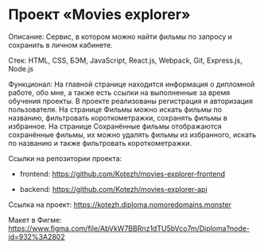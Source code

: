 # Проект «Movies explorer»

Описание: Сервис, в котором можно найти фильмы по запросу и сохранить в личном кабинете. 

Стек: HTML, CSS, БЭМ, JavaScript, React.js, Webpack, Git, Express.js, Node.js 

Функционал: На главной странице находится информация о дипломной работе, обо мне, а также есть ссылки на выполненные за время обучения проекты. В проекте реализованы регистрация и авторизация пользователя. На странице Фильмы можно искать фильмы по названию, фильтровать короткометражки, сохранять фильмы в избранное. На странице Сохранённые фильмы отображаются сохранённые фильмы, их можно удалять фильмы из избранного, искать по названию и также фильтровать короткометражки.

Ссылки на репозитории проекта: 

  - frontend: https://github.com/Kotezh/movies-explorer-frontend

  - backend: https://github.com/Kotezh/movies-explorer-api

Ссылка на проект: https://kotezh.diploma.nomoredomains.monster

Макет в Фигме:
https://www.figma.com/file/AbVkW7BBRnz1dTU5bVco7m/Diploma?node-id=932%3A2802
